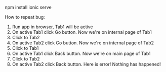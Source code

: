 npm install
ionic serve

How to repeat bug:
1) Run app in browser, Tab1 will be active
2) On active Tab1 click Go button. Now we're on internal page of Tab1
2) Click to Tab2
3) On active Tab2 click Go button. Now we're on internal page of Tab2
4) Click to Tab1
5) On active Tab1 click Back button. Now we're on main page of Tab1
6) Click to Tab2
7) On active Tab2 click Back button. Here is error! Nothing has happened!
